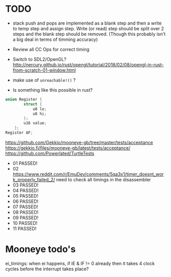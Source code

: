 # TODO
- stack push and pops are implemented as a blank step and then a write to temp step and assign step. Write (or read) step
should be split over 2 steps and the blank step should be removed. (Though this probably isn't a big deal in terms of timming accuracy)
- Review all CC Ops for correct timing
- Switch to SDL2/OpenGL? http://nercury.github.io/rust/opengl/tutorial/2018/02/08/opengl-in-rust-from-scratch-01-window.html
- make use of `unreachable!()` ?

- Is something like this possible in rust? 
``` C++
union Register {
        struct {
            u8 lo;
            u8 hi;
        };
        u16 value;
    };
Register AF;
```
https://github.com/Gekkio/mooneye-gb/tree/master/tests/acceptance
https://gekkio.fi/files/mooneye-gb/latest/tests/acceptance/
https://github.com/Powerlated/TurtleTests

- 01 PASSED!
- 02 https://www.reddit.com/r/EmuDev/comments/5qa3x1/timer_doesnt_work_properly_failed_2/ need to check all timings in the disassembler
- 03 PASSED!
- 04 PASSED!
- 05 PASSED!
- 06 PASSED!
- 07 PASSED!
- 08 PASSED!
- 09 PASSED!
- 10 PASSED!
- 11 PASSED!

# Mooneye todo's
ei_timings: when ei happens, if IE & IF != 0 already then it takes 4 clock cycles before the interrupt takes place?